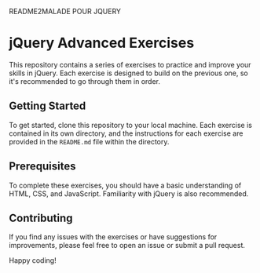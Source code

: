 README2MALADE POUR JQUERY
# jQuery Advanced Exercises

This repository contains a series of exercises to practice and improve your skills in jQuery. Each exercise is designed to build on the previous one, so it's recommended to go through them in order.

## Getting Started

To get started, clone this repository to your local machine. Each exercise is contained in its own directory, and the instructions for each exercise are provided in the `README.md` file within the directory.

## Prerequisites

To complete these exercises, you should have a basic understanding of HTML, CSS, and JavaScript. Familiarity with jQuery is also recommended.

## Contributing

If you find any issues with the exercises or have suggestions for improvements, please feel free to open an issue or submit a pull request.

Happy coding!

